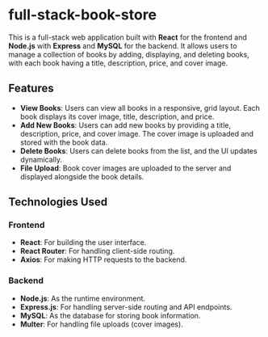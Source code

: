 # full-stack-book-store

This is a full-stack web application built with **React** for the frontend and **Node.js** with **Express** and **MySQL** for the backend. It allows users to manage a collection of books by adding, displaying, and deleting books, with each book having a title, description, price, and cover image.

## Features

- **View Books**: Users can view all books in a responsive, grid layout. Each book displays its cover image, title, description, and price.
- **Add New Books**: Users can add new books by providing a title, description, price, and cover image. The cover image is uploaded and stored with the book data.
- **Delete Books**: Users can delete books from the list, and the UI updates dynamically.
- **File Upload**: Book cover images are uploaded to the server and displayed alongside the book details.

## Technologies Used

### Frontend
- **React**: For building the user interface.
- **React Router**: For handling client-side routing.
- **Axios**: For making HTTP requests to the backend.

### Backend
- **Node.js**: As the runtime environment.
- **Express.js**: For handling server-side routing and API endpoints.
- **MySQL**: As the database for storing book information.
- **Multer**: For handling file uploads (cover images).

